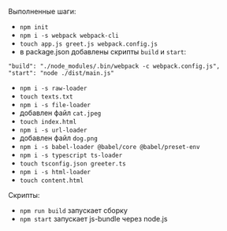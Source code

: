 Выполненные шаги:
- `npm init`
- `npm i -s webpack webpack-cli`
- `touch app.js greet.js webpack.config.js`
- в package.json добавлены скрипты `build` и `start`:
```
"build": "./node_modules/.bin/webpack -c webpack.config.js",
"start": "node ./dist/main.js"
```
- `npm i -s raw-loader`
- `touch texts.txt`
- `npm i -s file-loader`
- добавлен файл `cat.jpeg`
- `touch index.html`
- `npm i -s url-loader`
- добавлен файл `dog.png`
- `npm i -s babel-loader @babel/core @babel/preset-env`
- `npm i -s typescript ts-loader`
- `touch tsconfig.json greeter.ts`
- `npm i -s html-loader`
- `touch content.html`

Скрипты:
- `npm run build` запускает сборку
- `npm start` запускает js-bundle через node.js